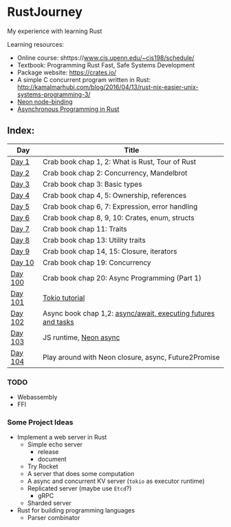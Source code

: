 # RustJourney

My experience with learning Rust

Learning resources:

- Online course: shttps://www.cis.upenn.edu/~cis198/schedule/
- Textbook: Programming Rust Fast, Safe Systems Development
- Package website: https://crates.io/
- A simple C concurrent program written in Rust: http://kamalmarhubi.com/blog/2016/04/13/rust-nix-easier-unix-systems-programming-3/
- [Neon node-binding](https://github.com/neon-bindings/neon)
- [Asynchronous Programming in Rust](https://rust-lang.github.io/async-book/01_getting_started/01_chapter.html)

## Index:

| Day | Title |
| --- | --- |
| [Day 1](https://github.com/Mossaka/RustJourney/tree/master/index/day1) | Crab book chap 1, 2: What is Rust, Tour of Rust |
| [Day 2](https://github.com/Mossaka/RustJourney/tree/master/index/day2) | Crab book chap 2: Concurrency, Mandelbrot |
| [Day 3](https://github.com/Mossaka/RustJourney/tree/master/index/day3) | Crab book chap 3: Basic types |
| [Day 4](https://github.com/Mossaka/RustJourney/tree/master/index/day4) | Crab book chap 4, 5: Ownership, references |
| [Day 5](https://github.com/Mossaka/RustJourney/tree/master/index/day5) | Crab book chap 6, 7: Expression, error handling |
| [Day 6](https://github.com/Mossaka/RustJourney/tree/master/index/day6) | Crab book chap 8, 9, 10: Crates, enum, structs |
| [Day 7](https://github.com/Mossaka/RustJourney/tree/master/index/day7) | Crab book chap 11: Traits |
| [Day 8](https://github.com/Mossaka/RustJourney/tree/master/index/day8) | Crab book chap 13: Utility traits |
| [Day 9](https://github.com/Mossaka/RustJourney/tree/master/index/day9) | Crab book chap 14, 15: Closure, iterators |
| [Day 10](https://github.com/Mossaka/RustJourney/tree/master/index/day10) | Crab book chap 19: Concurrency |
| [Day 100](https://github.com/Mossaka/RustJourney/tree/master/index/day100) | Crab book chap 20: Async Programming (Part 1)|
| [Day 101](https://github.com/Mossaka/RustJourney/tree/master/index/day101) | [Tokio tutorial](https://tokio.rs/tokio/tutorial) |
| [Day 102](https://github.com/Mossaka/RustJourney/tree/master/index/day102) | Async book chap 1,2: [async/await, executing futures and tasks](https://rust-lang.github.io/async-book/03_async_await/01_chapter.html) |
| [Day 103](https://github.com/Mossaka/RustJourney/tree/master/index/day103) | JS runtime, [Neon async](https://neon-bindings.com/docs/async/) |
| [Day 104](https://github.com/Mossaka/RustJourney/tree/master/index/day104) | Play around with Neon closure, async, Future2Promise |


### TODO
- Webassembly
- FFI

### Some Project Ideas
- Implement a web server in Rust
  - Simple echo server
    - release
    - document
  - Try Rocket
  - A server that does some computation
  - A async and concurrent KV server (`tokio` as executor runtime)
  - Replicated server (maybe use `Etcd`?)
    - gRPC 
  - Sharded server
- Rust for building programming languages
  - Parser combinator
